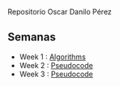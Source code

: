 Repositorio Oscar Danilo Pérez

## Semanas

- Week 1 : [Algorithms](weeks/challengesw01)
- Week 2 : [Pseudocode](weeks/challengesW02)
- Week 3 : [Pseudocode](weeks/challengesW03)





